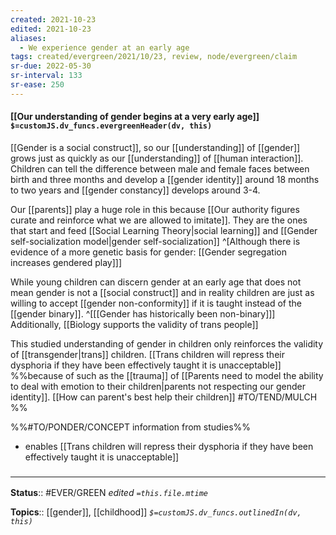 ```yaml
---
created: 2021-10-23
edited: 2021-10-23
aliases:
  - We experience gender at an early age
tags: created/evergreen/2021/10/23, review, node/evergreen/claim
sr-due: 2022-05-30
sr-interval: 133
sr-ease: 250
---
```


#### [[Our understanding of gender begins at a very early age]] `$=customJS.dv_funcs.evergreenHeader(dv, this)`

[[Gender is a social construct]], so our [[understanding]] of [[gender]] grows just as quickly as our [[understanding]] of [[human interaction]].
Children can tell the difference between male and female faces between birth and three months and develop a [[gender identity]] around 18 months to two years and [[gender constancy]] develops around 3-4. 

Our [[parents]] play a huge role in this because [[Our authority figures curate and reinforce what we are allowed to imitate]]. They are the ones that start and feed [[Social Learning Theory|social learning]] and [[Gender self-socialization model|gender self-socialization]]
^[Although there is evidence of a more genetic basis for gender: [[Gender segregation increases gendered play]]]

While young children can discern gender at an early age that does not mean gender is not a [[social construct]] and in reality children are just as willing to accept [[gender non-conformity]] if it is taught instead of the [[gender binary]]. 
^[[[Gender has historically been non-binary]]]
Additionally, [[Biology supports the validity of trans people]]

This studied understanding of gender in children only reinforces the validity of [[transgender|trans]] children. [[Trans children will repress their dysphoria if they have been effectively taught it is unacceptable]] %%because of such as the [[trauma]] of [[Parents need to model the ability to deal with emotion to their children|parents not respecting our gender identity]]. [[How can parent's best help their children]] #TO/TEND/MULCH %%

%%#TO/PONDER/CONCEPT information from studies%%

- enables [[Trans children will repress their dysphoria if they have been effectively taught it is unacceptable]]
### <hr class="footnote"/>

**Status**:: #EVER/GREEN 
*edited `=this.file.mtime`*

**Topics**:: [[gender]], [[childhood]]
*`$=customJS.dv_funcs.outlinedIn(dv, this)`*

[^1]: [[textbook_Hyde&Elsequest_pyschology of women and gender#Lifespan development]]
